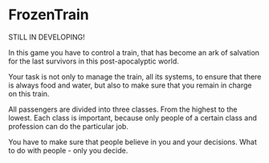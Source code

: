 # FrozenTrain
 
STILL IN DEVELOPING!

In this game you have to control a train, that has become an ark of salvation for the last survivors in this post-apocalyptic world. 

Your task is not only to manage the train, all its systems, to ensure that there is always food and water, but also to make sure that you remain in charge on this train. 

All passengers are divided into three classes. From the highest to the lowest. Each class is important, because only people of a certain class and profession can do the particular job. 

You have to make sure that people believe in you and your decisions. What to do with people - only you decide.
